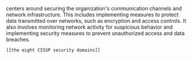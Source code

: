 centers around securing the organization's communication channels and network infrastructure. This includes implementing measures to protect data transmitted over networks, such as encryption and access controls. It also involves monitoring network activity for suspicious behavior and implementing security measures to prevent unauthorized access and data breaches.


	[[the eight CISSP security domains]]